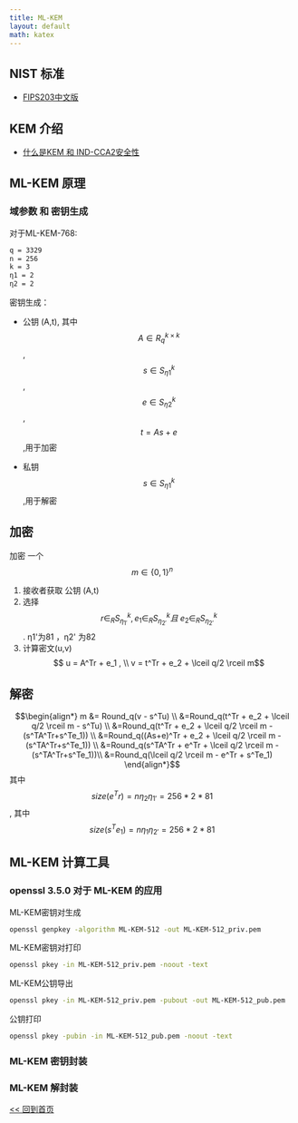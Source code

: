 ```yaml
---
title: ML-KEM
layout: default
math: katex
---
```

## NIST 标准
- [FIPS203中文版]


## KEM 介绍
- [什么是KEM 和 IND-CCA2安全性]

## ML-KEM 原理
### 域参数 和 密钥生成
对于ML-KEM-768:
```bash
q = 3329
n = 256
k = 3
η1 = 2
η2 = 2
```
密钥生成：
- 公钥 (A,t), 其中  $$A \in R_q^{k×k} $$, $$s \in S_{η1}^k $$,$$e \in S_{η2}^k $$ , $$t = As + e $$,用于加密

- 私钥 $$s \in S_{η1}^k $$         ,用于解密

## 加密
加密 一个$$ m\in\{0,1\}^n $$
1. 接收者获取 公钥 (A,t)
2. 选择 $$ r \in _RS^k_{η_{1'}} , e_1 \in _RS^k_{η_{2'}} 且\ e_2 \in _RS^k_{η_{2'}}  $$.  η1'为81 ，η2' 为82
3. 计算密文(u,v)  $$ u  = A^Tr + e_1 , \\  v  = t^Tr + e_2 + \lceil q/2 \rceil m$$

## 解密
$$\begin{align*} m &= Round_q(v - s^Tu) \\ &=Round_q(t^Tr + e_2 + \lceil q/2 \rceil m - s^Tu) \\ &=Round_q(t^Tr + e_2 + \lceil q/2 \rceil m - (s^TA^Tr+s^Te_1)) \\ &=Round_q((As+e)^Tr + e_2 + \lceil q/2 \rceil m - (s^TA^Tr+s^Te_1)) \\ &=Round_q(s^TA^Tr + e^Tr + \lceil q/2 \rceil m - (s^TA^Tr+s^Te_1))\\ &=Round_q(\lceil q/2 \rceil m - e^Tr + s^Te_1)  \end{align*}$$
其中 $$size(e^Tr) =  nη_2η_{1'} = 256*2*81 $$,
其中 $$size(s^Te_1) = nη_1η_{2'} = 256*2*81 $$
## ML-KEM 计算工具
### openssl 3.5.0 对于 ML-KEM 的应用
ML-KEM密钥对生成
```bash
openssl genpkey -algorithm ML-KEM-512 -out ML-KEM-512_priv.pem
```

ML-KEM密钥对打印
```bash
openssl pkey -in ML-KEM-512_priv.pem -noout -text
```

ML-KEM公钥导出
```bash
openssl pkey -in ML-KEM-512_priv.pem -pubout -out ML-KEM-512_pub.pem
```

公钥打印
```bash
openssl pkey -pubin -in ML-KEM-512_pub.pem -noout -text
```

### ML-KEM 密钥封装

### ML-KEM 解封装




[FIPS203中文版]:./FIPS203_CN

[什么是KEM 和 IND-CCA2安全性]:./article--KEMs_and_Post-Quantum_age.md



[<< 回到首页](./index)